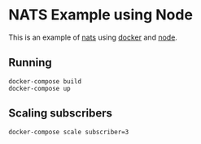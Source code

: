 # NATS Example using Node

This is an example of [nats](http://nats.io/) using [docker](https://www.docker.com/) and [node](https://nodejs.org/).

## Running

    docker-compose build
    docker-compose up

## Scaling subscribers

    docker-compose scale subscriber=3
